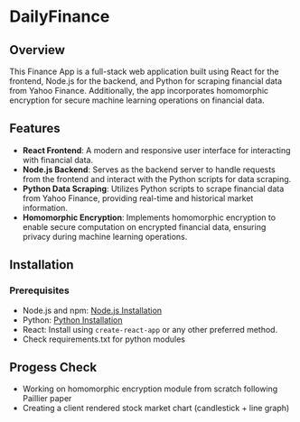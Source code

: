 # DailyFinance

## Overview

This Finance App is a full-stack web application built using React for the frontend, Node.js for the backend, and Python for scraping financial data from Yahoo Finance. Additionally, the app incorporates homomorphic encryption for secure machine learning operations on financial data.

## Features

- **React Frontend**: A modern and responsive user interface for interacting with financial data.
- **Node.js Backend**: Serves as the backend server to handle requests from the frontend and interact with the Python scripts for data scraping.
- **Python Data Scraping**: Utilizes Python scripts to scrape financial data from Yahoo Finance, providing real-time and historical market information.
- **Homomorphic Encryption**: Implements homomorphic encryption to enable secure computation on encrypted financial data, ensuring privacy during machine learning operations.

## Installation

### Prerequisites

- Node.js and npm: [Node.js Installation](https://nodejs.org/)
- Python: [Python Installation](https://www.python.org/)
- React: Install using `create-react-app` or any other preferred method.
- Check requirements.txt for python modules

## Progess Check

- Working on homomorphic encryption module from scratch following Paillier paper
- Creating a client rendered stock market chart (candlestick + line graph)

